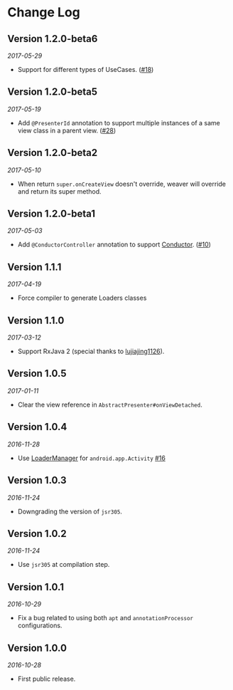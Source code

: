 Change Log
==========

Version 1.2.0-beta6
-------------

_2017-05-29_

* Support for different types of UseCases. ([#18](https://github.com/6thsolution/EasyMVP/issues/18)) 

Version 1.2.0-beta5
-------------

_2017-05-19_

* Add `@PresenterId` annotation to support multiple instances of a same view class in a parent view. ([#28](https://github.com/6thsolution/EasyMVP/issues/28)) 

Version 1.2.0-beta2
-------------

_2017-05-10_

* When return `super.onCreateView` doesn't override, weaver will override and return its super method. 

Version 1.2.0-beta1
-------------

_2017-05-03_

* Add `@ConductorController` annotation to support [Conductor](https://github.com/bluelinelabs/Conductor). ([#10](https://github.com/6thsolution/EasyMVP/issues/10))


Version 1.1.1
-------------

_2017-04-19_

*  Force compiler to generate Loaders classes


Version 1.1.0
-------------

_2017-03-12_

*  Support RxJava 2 (special thanks to [lujiajing1126](https://github.com/lujiajing1126)).


Version 1.0.5
-------------

_2017-01-11_

*  Clear the view reference in `AbstractPresenter#onViewDetached`.

Version 1.0.4
-------------

_2016-11-28_

* Use [LoaderManager](https://developer.android.com/reference/android/app/LoaderManager.html) for `android.app.Activity` [#16](https://github.com/6thsolution/EasyMVP/issues/16)

Version 1.0.3 
-------------

_2016-11-24_

* Downgrading the version of `jsr305`.

Version 1.0.2 
-------------

_2016-11-24_

* Use `jsr305` at compilation step.

Version 1.0.1 
-------------

_2016-10-29_

* Fix a bug related to using both `apt` and `annotationProcessor` configurations.

Version 1.0.0 
-------------

_2016-10-28_

* First public release.